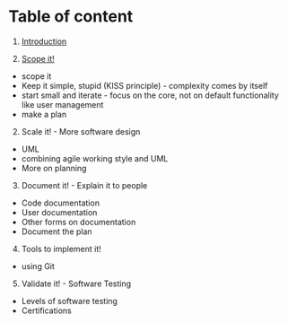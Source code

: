 # Table of content

1. [Introduction](010_introduction.md)

1. [Scope it!](100_scope_it.md)
- scope it
- Keep it simple, stupid (KISS principle) - complexity comes by itself
- start small and iterate - focus on the core, not on default functionality like user management
- make a plan

2. Scale it! - More software design
- UML
- combining agile working style and UML
- More on planning

3. Document it! - Explain it to people
- Code documentation
- User documentation
- Other forms on documentation
- Document the plan

4. Tools to implement it!
- using Git

5. Validate it! - Software Testing
- Levels of software testing
- Certifications
